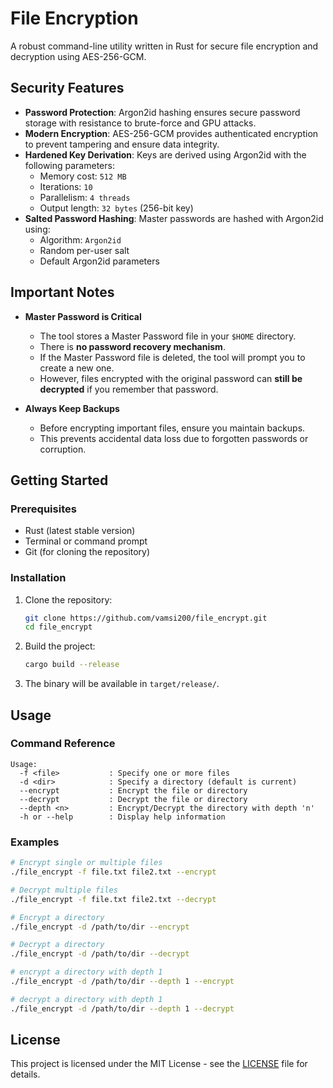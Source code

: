 # File Encryption

A robust command-line utility written in Rust for secure file encryption and decryption using AES-256-GCM.

## Security Features

- **Password Protection**: Argon2id hashing ensures secure password storage with resistance to brute-force and GPU attacks.
- **Modern Encryption**: AES-256-GCM provides authenticated encryption to prevent tampering and ensure data integrity.
- **Hardened Key Derivation**: Keys are derived using Argon2id with the following parameters:
  - Memory cost: `512 MB`
  - Iterations: `10`
  - Parallelism: `4 threads`
  - Output length: `32 bytes` (256-bit key)
- **Salted Password Hashing**: Master passwords are hashed with Argon2id using:
  - Algorithm: `Argon2id`
  - Random per-user salt
  - Default Argon2id parameters

## Important Notes

- **Master Password is Critical**
  - The tool stores a Master Password file in your `$HOME` directory.
  - There is **no password recovery mechanism**.
  - If the Master Password file is deleted, the tool will prompt you to create a new one.
  - However, files encrypted with the original password can **still be decrypted** if you remember that password.

- **Always Keep Backups**
  - Before encrypting important files, ensure you maintain backups.
  - This prevents accidental data loss due to forgotten passwords or corruption.


## Getting Started

### Prerequisites

- Rust (latest stable version)
- Terminal or command prompt
- Git (for cloning the repository)

### Installation

1. Clone the repository:
   ```bash
   git clone https://github.com/vamsi200/file_encrypt.git
   cd file_encrypt
   ```

2. Build the project:
   ```bash
   cargo build --release
   ```

3. The binary will be available in `target/release/`.

## Usage

### Command Reference

```
Usage:
  -f <file>           : Specify one or more files
  -d <dir>            : Specify a directory (default is current)
  --encrypt           : Encrypt the file or directory
  --decrypt           : Decrypt the file or directory
  --depth <n>         : Encrypt/Decrypt the directory with depth 'n'
  -h or --help        : Display help information
```

### Examples

```bash
# Encrypt single or multiple files
./file_encrypt -f file.txt file2.txt --encrypt

# Decrypt multiple files
./file_encrypt -f file.txt file2.txt --decrypt

# Encrypt a directory
./file_encrypt -d /path/to/dir --encrypt

# Decrypt a directory
./file_encrypt -d /path/to/dir --decrypt

# encrypt a directory with depth 1
./file_encrypt -d /path/to/dir --depth 1 --encrypt

# decrypt a directory with depth 1
./file_encrypt -d /path/to/dir --depth 1 --decrypt
```

## License

This project is licensed under the MIT License - see the [LICENSE](LICENSE) file for details.


